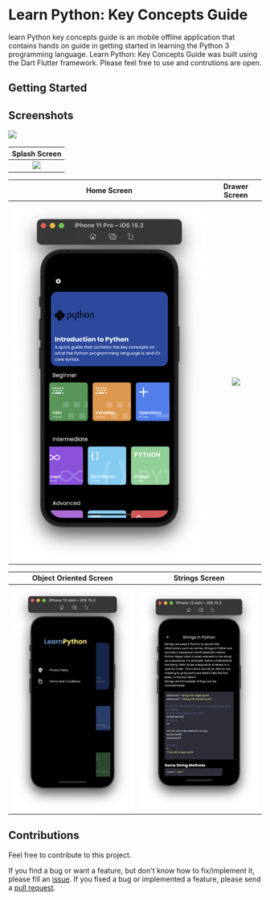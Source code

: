# Learn Python: Key Concepts Guide

learn Python key concepts guide is an mobile offline application  that contains hands on guide in getting started in learning the Python 3 programming language. Learn Python: Key Concepts Guide was built using the Dart Flutter framework. Please feel free to use and contrutions are open.

## Getting Started

## Screenshots

<img src="graphics/banner_1.png"> 


| Splash Screen | 
|    :---:     |     
| <img src="graphics/splash.png" width="500"> |


| Home Screen | Drawer Screen | 
|    :---:     |     :---:      |  
| <img src="graphics/home.png" width="500">   | <img src="graphics/food.png" width="500">   |


| Object Oriented Screen | Strings Screen | 
|    :---:     |     :---:      |  
| <img src="graphics/detailoop.png" width="500">   | <img src="graphics/detailstring.png" width="500">   |

## Contributions

Feel free to contribute to this project.

If you find a bug or want a feature, but don't know how to fix/implement it, please fill an [issue](https://github.com/levi956/new-learn-python/issues).
If you fixed a bug or implemented a feature, please send a [pull request](https://github.com/levi956/new-learn-python/pulls).
